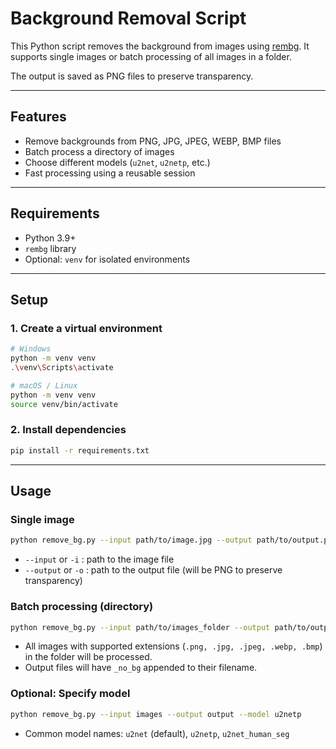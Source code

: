 # Background Removal Script

This Python script removes the background from images using [rembg](https://github.com/danielgatis/rembg). It supports single images or batch processing of all images in a folder.

The output is saved as PNG files to preserve transparency.

---

## Features

- Remove backgrounds from PNG, JPG, JPEG, WEBP, BMP files
- Batch process a directory of images
- Choose different models (`u2net`, `u2netp`, etc.)
- Fast processing using a reusable session

---

## Requirements

- Python 3.9+
- `rembg` library
- Optional: `venv` for isolated environments

---

## Setup

### 1. Create a virtual environment

```bash
# Windows
python -m venv venv
.\venv\Scripts\activate

# macOS / Linux
python -m venv venv
source venv/bin/activate
```

### 2. Install dependencies

```bash
pip install -r requirements.txt
```

---

## Usage

### Single image

```bash
python remove_bg.py --input path/to/image.jpg --output path/to/output.png
```

- `--input` or `-i` : path to the image file
- `--output` or `-o` : path to the output file (will be PNG to preserve transparency)

### Batch processing (directory)

```bash
python remove_bg.py --input path/to/images_folder --output path/to/output_folder
```

- All images with supported extensions (`.png, .jpg, .jpeg, .webp, .bmp`) in the folder will be processed.
- Output files will have `_no_bg` appended to their filename.

### Optional: Specify model

```bash
python remove_bg.py --input images --output output --model u2netp
```

- Common model names: `u2net` (default), `u2netp`, `u2net_human_seg`
